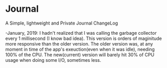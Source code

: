 # Journal
A Simple, lightweight and Private Journal
ChangeLog
<p>
 -January, 2019: I hadn't realized that I was calling the garbage collector every 1 millisecond (I know bad idea). 
 This version is orders of maginitude more responsive than the older version. 
 The older version was, at any moment in time of the app's exeuction(even when it was idle), needing 100% of the CPU. 
 The new(current) version will barely hit 30% of CPU usage when doing some I/O, sometimes less.
 </p>
